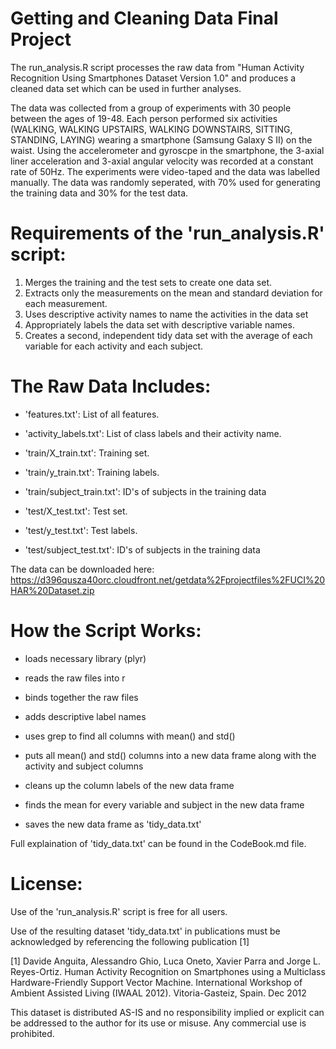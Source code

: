 Getting and Cleaning Data Final Project
========================

The run_analysis.R script processes the raw data from "Human Activity Recognition Using Smartphones Dataset Version 1.0" and produces a cleaned data set which can be used in further analyses. 

The data was collected from a group of experiments with 30 people between the ages of 19-48. Each person performed six activities (WALKING, WALKING UPSTAIRS, WALKING DOWNSTAIRS, SITTING, STANDING, LAYING) wearing a smartphone (Samsung Galaxy S II) on the waist. Using the accelerometer and gyroscpe in the smartphone, the 3-axial liner acceleration and 3-axial angular velocity was recorded at a constant rate of 50Hz. The experiments were video-taped and the data was labelled manually. The data was randomly seperated, with 70% used for generating the training data and 30% for the test data.

Requirements of the 'run_analysis.R' script:
============================================
1. Merges the training and the test sets to create one data set.
2. Extracts only the measurements on the mean and standard deviation for each measurement. 
3. Uses descriptive activity names to name the activities in the data set
4. Appropriately labels the data set with descriptive variable names. 
5. Creates a second, independent tidy data set with the average of each variable for each activity and each subject. 

The Raw Data Includes:
======================
- 'features.txt': List of all features.

- 'activity_labels.txt': List of class labels and their activity name.

- 'train/X_train.txt': Training set.

- 'train/y_train.txt': Training labels.

- 'train/subject_train.txt': ID's of subjects in the training data

- 'test/X_test.txt': Test set.

- 'test/y_test.txt': Test labels.

- 'test/subject_test.txt': ID's of subjects in the training data

The data can be downloaded here:
https://d396qusza40orc.cloudfront.net/getdata%2Fprojectfiles%2FUCI%20HAR%20Dataset.zip 

How the Script Works:
====================

- loads necessary library (plyr)

- reads the raw files into r

- binds together the raw files

- adds descriptive label names

- uses grep to find all columns with mean() and std() 

- puts all mean() and std() columns into a new data frame along with the activity and subject columns

- cleans up the column labels of the new data frame

- finds the mean for every variable and subject in the new data frame

- saves the new data frame as 'tidy_data.txt'

Full explaination of 'tidy_data.txt' can be found in the CodeBook.md file. 

License:
=========
Use of the 'run_analysis.R' script is free for all users.

Use of the resulting dataset 'tidy_data.txt' in publications must be acknowledged by referencing the following publication [1]

[1] Davide Anguita, Alessandro Ghio, Luca Oneto, Xavier Parra and Jorge L. Reyes-Ortiz. Human Activity Recognition on Smartphones using a Multiclass Hardware-Friendly Support Vector Machine. International Workshop of Ambient Assisted Living (IWAAL 2012). Vitoria-Gasteiz, Spain. Dec 2012

This dataset is distributed AS-IS and no responsibility implied or explicit can be addressed to the author for its use or misuse. Any commercial use is prohibited.
